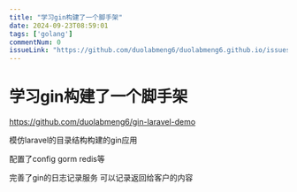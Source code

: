 ```yaml
---
title: "学习gin构建了一个脚手架"
date: 2024-09-23T08:59:01
tags: ['golang']
commentNum: 0
issueLink: "https://github.com/duolabmeng6/duolabmeng6.github.io/issues/17"
---
```


# 学习gin构建了一个脚手架

https://github.com/duolabmeng6/gin-laravel-demo

模仿laravel的目录结构构建的gin应用

配置了config gorm redis等

完善了gin的日志记录服务 可以记录返回给客户的内容